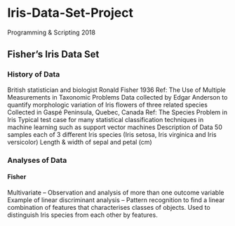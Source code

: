 # Iris-Data-Set-Project
Programming &amp; Scripting 2018

## Fisher’s Iris Data Set

### History of Data
British statistician and biologist Ronald Fisher
1936
Ref: The Use of Multiple Measurements in Taxonomic Problems
Data collected by Edgar Anderson to quantify morphologic variation of Iris flowers of three related species
Collected in Gaspé Peninsula, Quebec, Canada
Ref: The Species Problem in Iris
Typical test case for many statistical classification techniques in machine learning such as support vector machines
Description of Data
50 samples each of 3 different Iris species (Iris setosa, Iris virginica and Iris versicolor)
Length & width of sepal and petal (cm)

### Analyses of Data
#### Fisher
Multivariate – Observation and analysis of more than one outcome variable
Example of linear discriminant analysis – Pattern recognition to find a linear combination of features that characterises classes of objects. Used to distinguish Iris species from each other by features.
